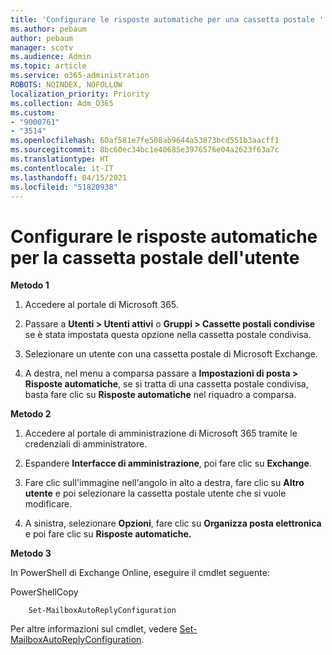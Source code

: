 ```yaml
---
title: 'Configurare le risposte automatiche per una cassetta postale '
ms.author: pebaum
author: pebaum
manager: scotv
ms.audience: Admin
ms.topic: article
ms.service: o365-administration
ROBOTS: NOINDEX, NOFOLLOW
localization_priority: Priority
ms.collection: Adm_O365
ms.custom:
- "9000761"
- "3514"
ms.openlocfilehash: 60af581e7fe508ab9644a53873bcd551b3aacff1
ms.sourcegitcommit: 8bc60ec34bc1e40685e3976576e04a2623f63a7c
ms.translationtype: HT
ms.contentlocale: it-IT
ms.lasthandoff: 04/15/2021
ms.locfileid: "51820938"
---
```

# <a name="set-auto-replies-for-a-users-mailbox"></a>Configurare le risposte automatiche per la cassetta postale dell'utente

**Metodo 1**

1. Accedere al portale di Microsoft 365.

2. Passare a **Utenti > Utenti attivi** o **Gruppi > Cassette postali condivise** se è stata impostata questa opzione nella cassetta postale condivisa.

3. Selezionare un utente con una cassetta postale di Microsoft Exchange.

4. A destra, nel menu a comparsa passare a **Impostazioni di posta > Risposte automatiche**, se si tratta di una cassetta postale condivisa, basta fare clic su **Risposte automatiche** nel riquadro a comparsa.

**Metodo 2**

1. Accedere al portale di amministrazione di Microsoft 365 tramite le credenziali di amministratore.

2. Espandere **Interfacce di amministrazione**, poi fare clic su **Exchange**.

3. Fare clic sull'immagine nell'angolo in alto a destra, fare clic su **Altro utente** e poi selezionare la cassetta postale utente che si vuole modificare.

4. A sinistra, selezionare **Opzioni**, fare clic su **Organizza posta elettronica** e poi fare clic su **Risposte automatiche.**

**Metodo 3**

In PowerShell di Exchange Online, eseguire il cmdlet seguente:

PowerShellCopy

```
    Set-MailboxAutoReplyConfiguration
```

Per altre informazioni sul cmdlet, vedere [Set-MailboxAutoReplyConfiguration](https://docs.microsoft.com/powershell/module/exchange/mailboxes/set-mailboxautoreplyconfiguration).
